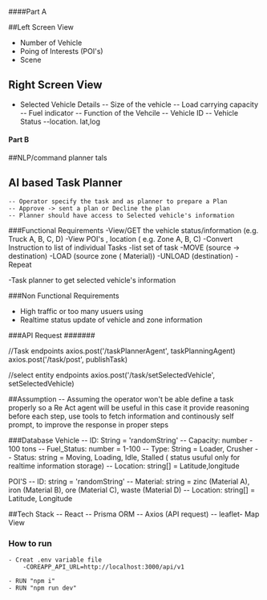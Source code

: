 


####Part A

##Left Screen View 

- Number of Vehicle 
- Poing of Interests (POI's)
- Scene 


## Right Screen View
- Selected Vehicle Details
    -- Size of the vehicle 
    -- Load carrying capacity
    -- Fuel indicator 
    -- Function of the Vehcile 
    -- Vehicle ID 
    -- Vehicle Status 
    --location. lat,log


#### Part B

##NLP/command planner  tals

## AI based Task Planner
    -- Operator specify the task and as planner to prepare a Plan
    -- Approve -> sent a plan or Decline the plan 
    -- Planner should have access to Selected vehicle's information





###Functional Requirements
-View/GET the vehicle status/information  (e.g. Truck A, B, C, D)
-View POI's , location ( e.g. Zone A, B, C)
-Convert Instruction to list of individual Tasks
    -list set of task
        -MOVE (source -> destination)
        -LOAD (source zone ( Material))
        -UNLOAD (destination)
        -Repeat

-Task planner to get selected vehicle's information       


###Non Functional Requirements
- High traffic or too many usuers using
- Realtime status update of vehicle and zone information





###API Request  ####### 

//Task endpoints
axios.post('/taskPlannerAgent', taskPlanningAgent)
axios.post('/task/post', publishTask)

//select entity endpoints
axios.post('/task/setSelectedVehicle', setSelectedVehicle)






##Assumption
-- Assuming the operator won't be able define a task properly so a Re Act agent will be useful in this case it provide reasoning before each step, use  tools to fetch information and continously self prompt, to improve the response in proper steps 


###Database
Vehicle
    -- ID: String = 'randomString'
    -- Capacity: number - 100 tons
    -- Fuel_Status: number = 1-100
    -- Type: String =  Loader, Crusher
    -- Status: string =  Moving, Loading, Idle, Stalled (  status usuful only for realtime information storage)
    -- Location: string[] = Latitude,longitude

POI'S
    -- ID: string = 'randomString'
    -- Material: string = zinc (Material A), iron (Material B), ore (Material C), waste (Material D)
    -- Location: string[] = Latitude, Longitude


##Tech Stack
    -- React
    -- Prisma ORM
    -- Axios (API request)
    -- leaflet- Map View


### How to run 
    - Creat .env variable file 
        -COREAPP_API_URL=http://localhost:3000/api/v1

    - RUN "npm i"
    - RUN "npm run dev"


